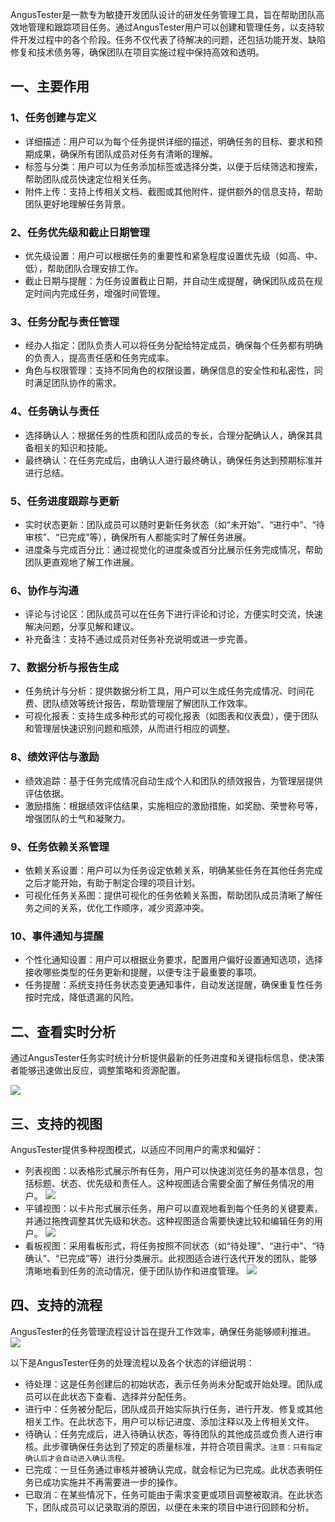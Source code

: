 [//]: # (研发任务介绍)

[//]: # (=====)

AngusTester是一款专为敏捷开发团队设计的研发任务管理工具，旨在帮助团队高效地管理和跟踪项目任务。通过AngusTester用户可以创建和管理任务，以支持软件开发过程中的各个阶段。任务不仅代表了待解决的问题，还包括功能开发、缺陷修复和技术债务等，确保团队在项目实施过程中保持高效和透明。

## 一、主要作用

### 1、任务创建与定义

- 详细描述：用户可以为每个任务提供详细的描述，明确任务的目标、要求和预期成果，确保所有团队成员对任务有清晰的理解。
- 标签与分类：用户可以为任务添加标签或选择分类，以便于后续筛选和搜索，帮助团队成员快速定位相关任务。
- 附件上传：支持上传相关文档、截图或其他附件，提供额外的信息支持，帮助团队更好地理解任务背景。

### 2、任务优先级和截止日期管理

- 优先级设置：用户可以根据任务的重要性和紧急程度设置优先级（如高、中、低），帮助团队合理安排工作。
- 截止日期与提醒：为任务设置截止日期，并自动生成提醒，确保团队成员在规定时间内完成任务，增强时间管理。

### 3、任务分配与责任管理

- 经办人指定：团队负责人可以将任务分配给特定成员，确保每个任务都有明确的负责人，提高责任感和任务完成率。
- 角色与权限管理：支持不同角色的权限设置，确保信息的安全性和私密性，同时满足团队协作的需求。

### 4、任务确认与责任

- 选择确认人：根据任务的性质和团队成员的专长，合理分配确认人，确保其具备相关的知识和技能。
- 最终确认：在任务完成后，由确认人进行最终确认，确保任务达到预期标准并进行总结。

### 5、任务进度跟踪与更新

- 实时状态更新：团队成员可以随时更新任务状态（如“未开始”、“进行中”、“待审核”、“已完成”等），确保所有人都能实时了解任务进展。
- 进度条与完成百分比：通过视觉化的进度条或百分比展示任务完成情况，帮助团队更直观地了解工作进展。

### 6、协作与沟通

- 评论与讨论区：团队成员可以在任务下进行评论和讨论，方便实时交流，快速解决问题，分享见解和建议。
- 补充备注：支持不通过成员对任务补充说明或进一步完善。

### 7、数据分析与报告生成

- 任务统计与分析：提供数据分析工具，用户可以生成任务完成情况、时间花费、团队绩效等统计报告，帮助管理层了解团队工作效率。
- 可视化报表：支持生成多种形式的可视化报表（如图表和仪表盘），便于团队和管理层快速识别问题和瓶颈，从而进行相应的调整。

### 8、绩效评估与激励

- 绩效追踪：基于任务完成情况自动生成个人和团队的绩效报告，为管理层提供评估依据。
- 激励措施：根据绩效评估结果，实施相应的激励措施，如奖励、荣誉称号等，增强团队的士气和凝聚力。

### 9、任务依赖关系管理

- 依赖关系设置：用户可以为任务设定依赖关系，明确某些任务在其他任务完成之后才能开始，有助于制定合理的项目计划。
- 可视化任务关系图：提供可视化的任务依赖关系图，帮助团队成员清晰了解任务之间的关系，优化工作顺序，减少资源冲突。

### 10、事件通知与提醒

- 个性化通知设置：用户可以根据业务要求，配置用户偏好设置通知选项，选择接收哪些类型的任务更新和提醒，以便专注于最重要的事项。
- 任务提醒：系统支持任务状态变更通知事件，自动发送提醒，确保重复性任务按时完成，降低遗漏的风险。

## 二、查看实时分析

通过AngusTester任务实时统计分析提供最新的任务进度和关键指标信息，使决策者能够迅速做出反应，调整策略和资源配置。

![](https://bj-c1-prod-files.xcan.cloud/storage/pubapi/v1/file/task-realtime-summary.png?fid=251751417168003159&fpt=vZav6gLnsPPuq2lpoA2PMkkyVR1v2NGqKh2NLvu0)

## 三、支持的视图

AngusTester提供多种视图模式，以适应不同用户的需求和偏好：

- 列表视图：以表格形式展示所有任务，用户可以快速浏览任务的基本信息，包括标题、状态、优先级和责任人。这种视图适合需要全面了解任务情况的用户。
  ![](https://bj-c1-prod-files.xcan.cloud/storage/pubapi/v1/file/task-view-list.png?fid=251751339858591848&fpt=MxKCsgriysP7RFL9udRYvMyztfiBUQWMpLE1TE9O)
- 平铺视图：以卡片形式展示任务，用户可以直观地看到每个任务的关键要素，并通过拖拽调整其优先级和状态。这种视图适合需要快速比较和编辑任务的用户。
  ![](https://bj-c1-prod-files.xcan.cloud/storage/pubapi/v1/file/task-view-flat.png?fid=251751339858591852&fpt=Jos5Kjm8cp6py6cyO4gX1U3CRWHUfYohDNb7Co97)
- 看板视图：采用看板形式，将任务按照不同状态（如“待处理”、“进行中”、“待确认”、“已完成”等）进行分类展示。此视图适合进行迭代开发的团队，能够清晰地看到任务的流动情况，便于团队协作和进度管理。
  ![](https://bj-c1-prod-files.xcan.cloud/storage/pubapi/v1/file/task-view-kanban.png?fid=251751339858591850&fpt=eCdJoLCL12VtrD8VHKKGvcajVclnqeBz7ypzo7OG)

## 四、支持的流程

AngusTester的任务管理流程设计旨在提升工作效率，确保任务能够顺利推进。
![](https://bj-c1-prod-files.xcan.cloud/storage/pubapi/v1/file/task-process-flow.png?fid=251751339858591846&fpt=RtmIs912XvDpObQpmyTInVBoer0uY38DjhYRpboI)

以下是AngusTester任务的处理流程以及各个状态的详细说明：

- 待处理：这是任务创建后的初始状态，表示任务尚未分配或开始处理。团队成员可以在此状态下查看、选择并分配任务。
- 进行中：任务被分配后，团队成员开始实际执行任务，进行开发、修复或其他相关工作。在此状态下，用户可以标记进度、添加注释以及上传相关文件。
- 待确认：任务完成后，进入待确认状态，等待团队的其他成员或负责人进行审核。此步骤确保任务达到了预定的质量标准，并符合项目需求。`注意：只有指定确认后才会自动进入确认流程。`
- 已完成：一旦任务通过审核并被确认完成，就会标记为已完成。此状态表明任务已成功实施并不再需要进一步的操作。
- 已取消：在某些情况下，任务可能由于需求变更或项目调整被取消。在此状态下，团队成员可以记录取消的原因，以便在未来的项目中进行回顾和分析。

